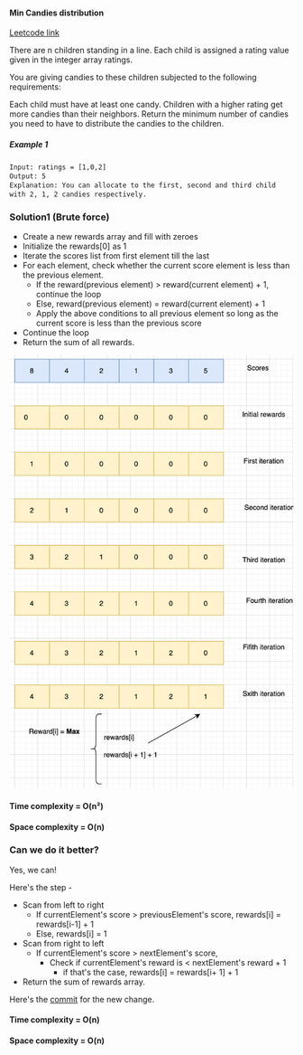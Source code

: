 #### Min Candies distribution
[Leetcode link](https://leetcode.com/problems/candy/)

There are n children standing in a line. Each child is assigned a rating value given in the integer array ratings.

You are giving candies to these children subjected to the following requirements:

Each child must have at least one candy.
Children with a higher rating get more candies than their neighbors.
Return the minimum number of candies you need to have to distribute the candies to the children.

##### Example 1
```
Input: ratings = [1,0,2]
Output: 5
Explanation: You can allocate to the first, second and third child with 2, 1, 2 candies respectively.
```

### Solution1 (Brute force)

- Create a new rewards array and fill with zeroes
- Initialize the rewards[0] as 1
- Iterate the scores list from first element till the last
- For each element, check whether the current score element is less than the previous element.
  - If the reward(previous element) > reward(current element) + 1, continue the loop
  - Else, reward(previous element) = reward(current element) + 1
  - Apply the above conditions to all previous element so long as the current score is less than the previous score
- Continue the loop
- Return the sum of all rewards.

![img.png](img.png)

#### Time complexity = O(n²)
#### Space complexity = O(n)


### Can we do it better?
Yes, we can!

Here's the step -

- Scan from left to right
  - If currentElement's score > previousElement's score, rewards[i] = rewards[i-1] + 1
  - Else, rewards[i] = 1
- Scan from right to left
  - If currentElement's score > nextElement's score,
    - Check if currentElement's reward is < nextElement's reward + 1
      - if that's the case, rewards[i] = rewards[i+ 1] + 1
- Return the sum of rewards array.

Here's the [commit](https://github.com/hawaijar/FireLeetcode/commit/ecee771ee86796f1b883ac9cd976422bd324dbdd) for the new change.

#### Time complexity = O(n)
#### Space complexity = O(n)
